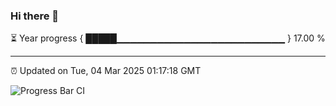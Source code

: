 ### Hi there 👋

⏳ Year progress { █████▁▁▁▁▁▁▁▁▁▁▁▁▁▁▁▁▁▁▁▁▁▁▁▁▁ } 17.00 %

---

⏰ Updated on Tue, 04 Mar 2025 01:17:18 GMT

![Progress Bar CI](https://github.com/JuvenileQ/Progress-Bar-CI/workflows/main/badge.svg)
